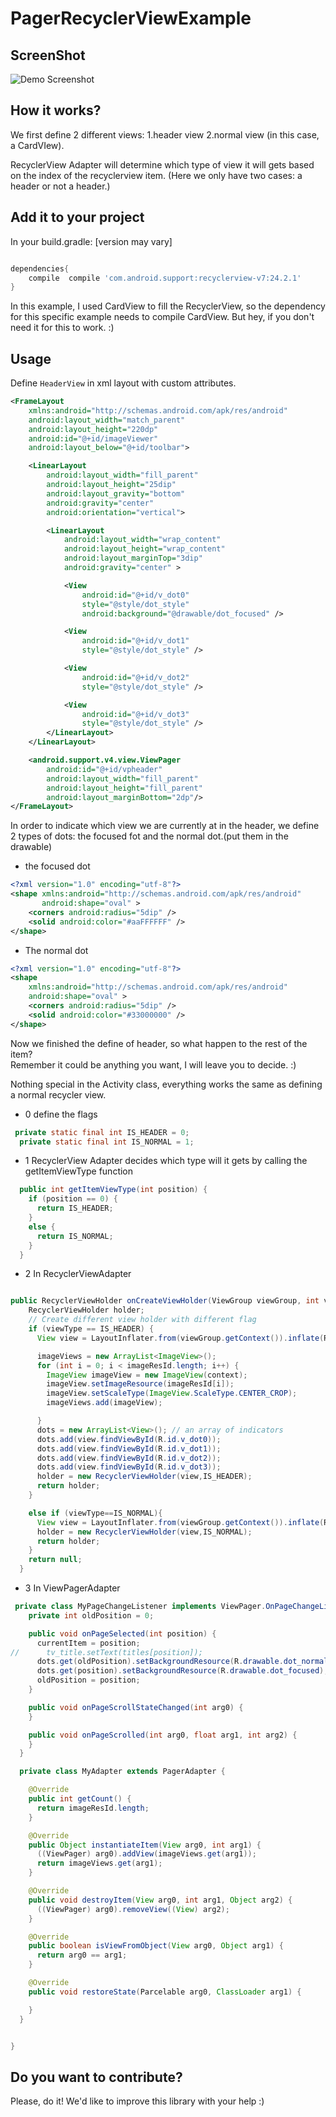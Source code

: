 # PagerRecyclerViewExample

ScreenShot
-----------
![Demo Screenshot][1]


How it works?
----------------------
We first define 2 different views: 1.header view 2.normal view (in this case, a CardVIew).

RecyclerView Adapter will determine which type of view it will gets based on the index of the recyclerview item. (Here we only have two cases: a header or not a header.)

Add it to your project
----------------------
 In your build.gradle: [version may vary]

```groovy

dependencies{
    compile  compile 'com.android.support:recyclerview-v7:24.2.1'
}

```
In this example, I used CardView to fill the RecyclerView, so the dependency for this specific example needs to compile CardView.
But hey, if you don't need it for this to work. :)

Usage
-----

Define `HeaderView` in xml layout with custom attributes.
```xml
<FrameLayout
    xmlns:android="http://schemas.android.com/apk/res/android"
    android:layout_width="match_parent"
    android:layout_height="220dp"
    android:id="@+id/imageViewer"
    android:layout_below="@+id/toolbar">

    <LinearLayout
        android:layout_width="fill_parent"
        android:layout_height="25dip"
        android:layout_gravity="bottom"
        android:gravity="center"
        android:orientation="vertical">

        <LinearLayout
            android:layout_width="wrap_content"
            android:layout_height="wrap_content"
            android:layout_marginTop="3dip"
            android:gravity="center" >

            <View
                android:id="@+id/v_dot0"
                style="@style/dot_style"
                android:background="@drawable/dot_focused" />

            <View
                android:id="@+id/v_dot1"
                style="@style/dot_style" />

            <View
                android:id="@+id/v_dot2"
                style="@style/dot_style" />

            <View
                android:id="@+id/v_dot3"
                style="@style/dot_style" />
        </LinearLayout>
    </LinearLayout>

    <android.support.v4.view.ViewPager
        android:id="@+id/vpheader"
        android:layout_width="fill_parent"
        android:layout_height="fill_parent"
        android:layout_marginBottom="2dp"/>
</FrameLayout>
```

In order to indicate which view we are currently at in the header, we define 2 types of dots: the focused fot and the normal dot.(put them in the drawable)

* the focused dot
```xml
<?xml version="1.0" encoding="utf-8"?>
<shape xmlns:android="http://schemas.android.com/apk/res/android"
       android:shape="oval" >
    <corners android:radius="5dip" />
    <solid android:color="#aaFFFFFF" />
</shape>
```

* The normal dot
```xml
<?xml version="1.0" encoding="utf-8"?>
<shape
    xmlns:android="http://schemas.android.com/apk/res/android"
    android:shape="oval" >
    <corners android:radius="5dip" />
    <solid android:color="#33000000" />
</shape>
```

Now we finished the define of header, so what happen to the rest of the item?<br />
Remember it could be anything you want, I will leave you to decide. :)

Nothing special in the Activity class, everything works the same as defining a normal recycler view.

* 0 define the flags

```java
 private static final int IS_HEADER = 0;
  private static final int IS_NORMAL = 1;
```


* 1 RecyclerView Adapter decides which type will it gets by calling the getItemViewType function

```java
  public int getItemViewType(int position) {
    if (position == 0) {
      return IS_HEADER;
    }
    else {
      return IS_NORMAL;
    }
  }
```


* 2 In RecyclerViewAdapter

```java

public RecyclerViewHolder onCreateViewHolder(ViewGroup viewGroup, int viewType) {
    RecyclerViewHolder holder;
    // Create different view holder with different flag
    if (viewType == IS_HEADER) {
      View view = LayoutInflater.from(viewGroup.getContext()).inflate(R.layout.home_header, viewGroup, false);

      imageViews = new ArrayList<ImageView>();
      for (int i = 0; i < imageResId.length; i++) {
        ImageView imageView = new ImageView(context);
        imageView.setImageResource(imageResId[i]);
        imageView.setScaleType(ImageView.ScaleType.CENTER_CROP);
        imageViews.add(imageView);

      }
      dots = new ArrayList<View>(); // an array of indicators
      dots.add(view.findViewById(R.id.v_dot0));
      dots.add(view.findViewById(R.id.v_dot1));
      dots.add(view.findViewById(R.id.v_dot2));
      dots.add(view.findViewById(R.id.v_dot3));
      holder = new RecyclerViewHolder(view,IS_HEADER);
      return holder;
    }

    else if (viewType==IS_NORMAL){
      View view = LayoutInflater.from(viewGroup.getContext()).inflate(R.layout.home_recycler_item, viewGroup, false);
      holder = new RecyclerViewHolder(view,IS_NORMAL);
      return holder;
    }
    return null;
  }
```

* 3 In ViewPagerAdapter

```java
 private class MyPageChangeListener implements ViewPager.OnPageChangeListener {
    private int oldPosition = 0;

    public void onPageSelected(int position) {
      currentItem = position;
//      tv_title.setText(titles[position]);
      dots.get(oldPosition).setBackgroundResource(R.drawable.dot_normal);
      dots.get(position).setBackgroundResource(R.drawable.dot_focused);
      oldPosition = position;
    }

    public void onPageScrollStateChanged(int arg0) {
    }

    public void onPageScrolled(int arg0, float arg1, int arg2) {
    }
  }

  private class MyAdapter extends PagerAdapter {

    @Override
    public int getCount() {
      return imageResId.length;
    }

    @Override
    public Object instantiateItem(View arg0, int arg1) {
      ((ViewPager) arg0).addView(imageViews.get(arg1));
      return imageViews.get(arg1);
    }

    @Override
    public void destroyItem(View arg0, int arg1, Object arg2) {
      ((ViewPager) arg0).removeView((View) arg2);
    }

    @Override
    public boolean isViewFromObject(View arg0, Object arg1) {
      return arg0 == arg1;
    }

    @Override
    public void restoreState(Parcelable arg0, ClassLoader arg1) {

    }
  }


}
```




Do you want to contribute?
--------------------------

Please, do it! We'd like to improve this library with your help :)











[1]: ./example.gif